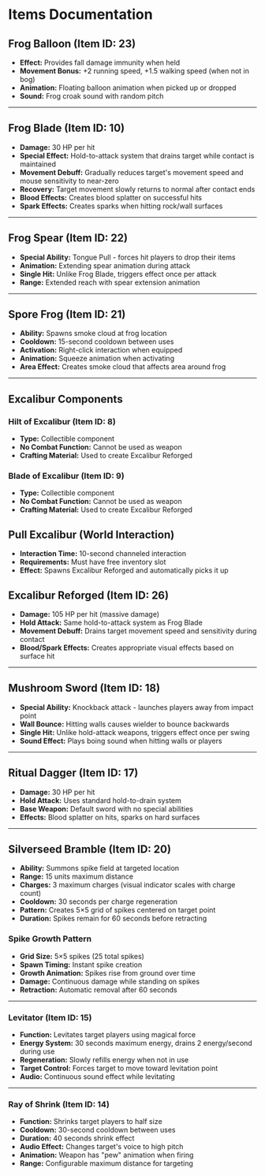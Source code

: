 # Items Documentation

## Frog Balloon (Item ID: 23)

* **Effect:** Provides fall damage immunity when held
* **Movement Bonus:** +2 running speed, +1.5 walking speed (when not in bog)
* **Animation:** Floating balloon animation when picked up or dropped
* **Sound:** Frog croak sound with random pitch
---
## Frog Blade (Item ID: 10)

* **Damage:** 30 HP per hit
* **Special Effect:** Hold-to-attack system that drains target while contact is maintained
* **Movement Debuff:** Gradually reduces target's movement speed and mouse sensitivity to near-zero
* **Recovery:** Target movement slowly returns to normal after contact ends
* **Blood Effects:** Creates blood splatter on successful hits
* **Spark Effects:** Creates sparks when hitting rock/wall surfaces
---
## Frog Spear (Item ID: 22)

* **Special Ability:** Tongue Pull - forces hit players to drop their items
* **Animation:** Extending spear animation during attack
* **Single Hit:** Unlike Frog Blade, triggers effect once per attack
* **Range:** Extended reach with spear extension animation
---
## Spore Frog (Item ID: 21)

* **Ability:** Spawns smoke cloud at frog location
* **Cooldown:** 15-second cooldown between uses
* **Activation:** Right-click interaction when equipped
* **Animation:** Squeeze animation when activating
* **Area Effect:** Creates smoke cloud that affects area around frog
---
## Excalibur Components

### Hilt of Excalibur (Item ID: 8)
* **Type:** Collectible component
* **No Combat Function:** Cannot be used as weapon
* **Crafting Material:** Used to create Excalibur Reforged

### Blade of Excalibur (Item ID: 9)
* **Type:** Collectible component  
* **No Combat Function:** Cannot be used as weapon
* **Crafting Material:** Used to create Excalibur Reforged

## Pull Excalibur (World Interaction)

* **Interaction Time:** 10-second channeled interaction
* **Requirements:** Must have free inventory slot
* **Effect:** Spawns Excalibur Reforged and automatically picks it up

## Excalibur Reforged (Item ID: 26)

* **Damage:** 105 HP per hit (massive damage)
* **Hold Attack:** Same hold-to-attack system as Frog Blade
* **Movement Debuff:** Drains target movement speed and sensitivity during contact
* **Blood/Spark Effects:** Creates appropriate visual effects based on surface hit
---
## Mushroom Sword (Item ID: 18)

* **Special Ability:** Knockback attack - launches players away from impact point
* **Wall Bounce:** Hitting walls causes wielder to bounce backwards
* **Single Hit:** Unlike hold-attack weapons, triggers effect once per swing
* **Sound Effect:** Plays boing sound when hitting walls or players
---
## Ritual Dagger (Item ID: 17)

* **Damage:** 30 HP per hit
* **Hold Attack:** Uses standard hold-to-drain system
* **Base Weapon:** Default sword with no special abilities
* **Effects:** Blood splatter on hits, sparks on hard surfaces
---
## Silverseed Bramble (Item ID: 20)

* **Ability:** Summons spike field at targeted location
* **Range:** 15 units maximum distance
* **Charges:** 3 maximum charges (visual indicator scales with charge count)
* **Cooldown:** 30 seconds per charge regeneration
* **Pattern:** Creates 5×5 grid of spikes centered on target point
* **Duration:** Spikes remain for 60 seconds before retracting

### Spike Growth Pattern
* **Grid Size:** 5×5 spikes (25 total spikes)
* **Spawn Timing:** Instant spike creation
* **Growth Animation:** Spikes rise from ground over time
* **Damage:** Continuous damage while standing on spikes
* **Retraction:** Automatic removal after 60 seconds
---
### Levitator (Item ID: 15)
* **Function:** Levitates target players using magical force
* **Energy System:** 30 seconds maximum energy, drains 2 energy/second during use
* **Regeneration:** Slowly refills energy when not in use
* **Target Control:** Forces target to move toward levitation point
* **Audio:** Continuous sound effect while levitating
---
### Ray of Shrink (Item ID: 14)
* **Function:** Shrinks target players to half size
* **Cooldown:** 30-second cooldown between uses
* **Duration:** 40 seconds shrink effect
* **Audio Effect:** Changes target's voice to high pitch
* **Animation:** Weapon has "pew" animation when firing
* **Range:** Configurable maximum distance for targeting
